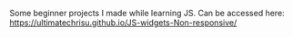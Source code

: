 
Some beginner projects I made while learning JS.
Can be accessed here: https://ultimatechrisu.github.io/JS-widgets-Non-responsive/

